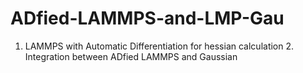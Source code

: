 # ADfied-LAMMPS-and-LMP-Gau
1. LAMMPS with Automatic Differentiation for hessian calculation 2. Integration between ADfied LAMMPS and Gaussian
